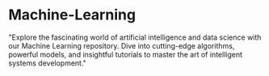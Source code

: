 # Machine-Learning
"Explore the fascinating world of artificial intelligence and data science with our Machine Learning repository. Dive into cutting-edge algorithms, powerful models, and insightful tutorials to master the art of intelligent systems development."

